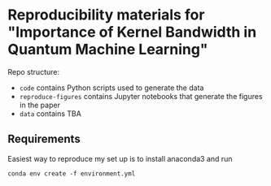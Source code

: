 # Reproducibility materials for "Importance of Kernel Bandwidth in Quantum Machine Learning"

Repo structure:

- `code` contains Python scripts used to generate the data
- `reproduce-figures` contains Jupyter notebooks that generate the figures in the paper
- `data` contains TBA

## Requirements

Easiest way to reproduce my set up is to install anaconda3 and run
```
conda env create -f environment.yml
```
